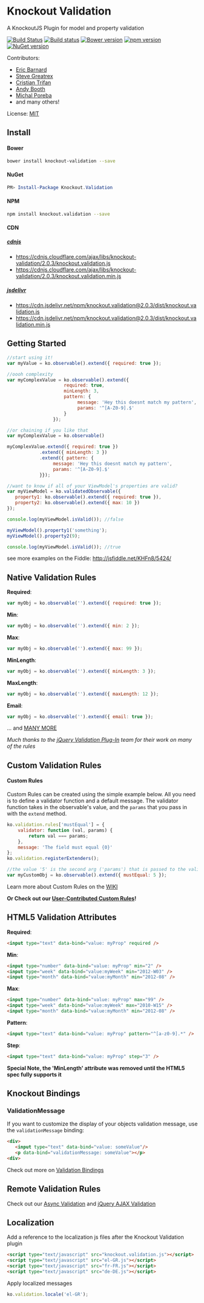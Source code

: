 # Knockout Validation
A KnockoutJS Plugin for model and property validation

[![Build Status](https://travis-ci.org/Knockout-Contrib/Knockout-Validation.svg)](https://travis-ci.org/Knockout-Contrib/Knockout-Validation)
[![Build status](https://ci.appveyor.com/api/projects/status/rmas31qgmi07wypi/branch/master?svg=true)](https://ci.appveyor.com/project/crissdev/knockout-validation/branch/master)
[![Bower version](https://badge.fury.io/bo/knockout-validation.svg)](http://badge.fury.io/bo/knockout-validation)
[![npm version](https://badge.fury.io/js/knockout.validation.svg)](http://badge.fury.io/js/knockout.validation)
[![NuGet version](https://badge.fury.io/nu/Knockout.Validation.svg)](http://badge.fury.io/nu/Knockout.Validation)

Contributors:

* [Eric Barnard](https://github.com/ericmbarnard)
* [Steve Greatrex](https://github.com/stevegreatrex)
* [Cristian Trifan](https://github.com/crissdev)
* [Andy Booth](https://github.com/andybooth)
* [Michal Poreba](https://github.com/michalporeba)
* and many others!

License: [MIT](http://www.opensource.org/licenses/mit-license.php)


## Install

#### Bower

```sh
bower install knockout-validation --save
```

#### NuGet

```ps1
PM> Install-Package Knockout.Validation
```

#### NPM

```sh
npm install knockout.validation --save
```

#### CDN

##### [cdnjs](https://cdnjs.com/libraries/knockout-validation)
* https://cdnjs.cloudflare.com/ajax/libs/knockout-validation/2.0.3/knockout.validation.js
* https://cdnjs.cloudflare.com/ajax/libs/knockout-validation/2.0.3/knockout.validation.min.js

##### [jsdelivr](http://www.jsdelivr.com/#!knockout.validation)
- https://cdn.jsdelivr.net/npm/knockout.validation@2.0.3/dist/knockout.validation.js
- https://cdn.jsdelivr.net/npm/knockout.validation@2.0.3/dist/knockout.validation.min.js


## Getting Started
```javascript
//start using it!
var myValue = ko.observable().extend({ required: true });

//oooh complexity
var myComplexValue = ko.observable().extend({
                     required: true,
                     minLength: 3,
                     pattern: {
                          message: 'Hey this doesnt match my pattern',
                          params: '^[A-Z0-9].$'
                     }
                 });

//or chaining if you like that
var myComplexValue = ko.observable()

myComplexValue.extend({ required: true })
            .extend({ minLength: 3 })
            .extend({ pattern: {
                 message: 'Hey this doesnt match my pattern',
                 params: '^[A-Z0-9].$'
            }});

//want to know if all of your ViewModel's properties are valid?
var myViewModel = ko.validatedObservable({
   property1: ko.observable().extend({ required: true }),
   property2: ko.observable().extend({ max: 10 })
});

console.log(myViewModel.isValid()); //false

myViewModel().property1('something');
myViewModel().property2(9);

console.log(myViewModel.isValid()); //true

```
see more examples on the Fiddle: http://jsfiddle.net/KHFn8/5424/

## Native Validation Rules
**Required**:

```javascript
var myObj = ko.observable('').extend({ required: true });
```
**Min**:

```javascript
var myObj = ko.observable('').extend({ min: 2 });
```
**Max**:

```javascript
var myObj = ko.observable('').extend({ max: 99 });
```
**MinLength**:

```javascript
var myObj = ko.observable('').extend({ minLength: 3 });
```
**MaxLength**:

```javascript
var myObj = ko.observable('').extend({ maxLength: 12 });
```
**Email**:

```javascript
var myObj = ko.observable('').extend({ email: true });
```

... and [MANY MORE](https://github.com/Knockout-Contrib/Knockout-Validation/wiki/Native-Rules)

_Much thanks to the [jQuery Validation Plug-In](https://github.com/jzaefferer/jquery-validation) team for their work on many of the rules_
## Custom Validation Rules
#### Custom Rules
Custom Rules can be created using the simple example below. All you need is to define a validator function and a default message.
The validator function takes in the observable's value, and the `params` that you pass in with the `extend` method.

```javascript
ko.validation.rules['mustEqual'] = {
    validator: function (val, params) {
        return val === params;
    },
    message: 'The field must equal {0}'
};
ko.validation.registerExtenders();

//the value '5' is the second arg ('params') that is passed to the validator
var myCustomObj = ko.observable().extend({ mustEqual: 5 });
```
Learn more about Custom Rules on the [WIKI](https://github.com/Knockout-Contrib/Knockout-Validation/wiki/Custom-Validation-Rules)

**Or Check out our [User-Contributed Custom Rules](https://github.com/Knockout-Contrib/Knockout-Validation/wiki/User-Contributed-Rules)!**

## HTML5 Validation Attributes

**Required**:

```html
<input type="text" data-bind="value: myProp" required />
```

**Min**:

```html
<input type="number" data-bind="value: myProp" min="2" />
<input type="week" data-bind="value:myWeek" min="2012-W03" />
<input type="month" data-bind="value:myMonth" min="2012-08" />
```

**Max**:

```html
<input type="number" data-bind="value: myProp" max="99" />
<input type="week" data-bind="value:myWeek" max="2010-W15" />
<input type="month" data-bind="value:myMonth" min="2012-08" />
```

**Pattern**:

```html
<input type="text" data-bind="value: myProp" pattern="^[a-z0-9].*" />
```

**Step**:

```html
<input type="text" data-bind="value: myProp" step="3" />
```
**Special Note, the 'MinLength' attribute was removed until the HTML5 spec fully supports it**

## Knockout Bindings

### ValidationMessage
If you want to customize the display of your objects validation message, use the `validationMessage` binding:

```html
<div>
   <input type="text" data-bind="value: someValue"/>
   <p data-bind="validationMessage: someValue"></p>
<div>
```
Check out more on [Validation Bindings](https://github.com/Knockout-Contrib/Knockout-Validation/wiki/Validation-Bindings)

## Remote Validation Rules
Check out our [Async Validation](https://github.com/Knockout-Contrib/Knockout-Validation/wiki/Async-Rules) and [jQuery AJAX Validation](https://github.com/ericmbarnard/Knockout-Validation/wiki/Async-Rules)

## Localization

Add a reference to the localization js files after the Knockout Validation plugin

```html
<script type="text/javascript" src="knockout.validation.js"></script>
<script type="text/javascript" src="el-GR.js"></script>
<script type="text/javascript" src="fr-FR.js"></script>
<script type="text/javascript" src="de-DE.js"></script>
```

Apply localized messages

```js
ko.validation.locale('el-GR');
```
